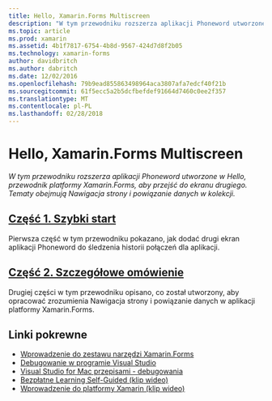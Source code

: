 ```yaml
---
title: Hello, Xamarin.Forms Multiscreen
description: "W tym przewodniku rozszerza aplikacji Phoneword utworzone w Hello, przewodnik platformy Xamarin.Forms, aby przejść do ekranu drugiego. Tematy obejmują Nawigacja strony i powiązanie danych w kolekcji."
ms.topic: article
ms.prod: xamarin
ms.assetid: 4b1f7817-6754-4b8d-9567-424d7d8f2b05
ms.technology: xamarin-forms
author: davidbritch
ms.author: dabritch
ms.date: 12/02/2016
ms.openlocfilehash: 79b9ead855863498964aca3807afa7edcf40f21b
ms.sourcegitcommit: 61f5ecc5a2b5dcfbefdef91664d7460c0ee2f357
ms.translationtype: MT
ms.contentlocale: pl-PL
ms.lasthandoff: 02/28/2018
---
```

# <a name="hello-xamarinforms-multiscreen"></a>Hello, Xamarin.Forms Multiscreen

_W tym przewodniku rozszerza aplikacji Phoneword utworzone w Hello, przewodnik platformy Xamarin.Forms, aby przejść do ekranu drugiego. Tematy obejmują Nawigacja strony i powiązanie danych w kolekcji._

## <a name="part-1-quickstartxamarin-formsget-startedhello-xamarin-forms-multiscreenquickstartmd"></a>[Część 1. Szybki start](~/xamarin-forms/get-started/hello-xamarin-forms-multiscreen/quickstart.md)

Pierwsza część w tym przewodniku pokazano, jak dodać drugi ekran aplikacji Phoneword do śledzenia historii połączeń dla aplikacji.

## <a name="part-2-deep-divexamarin-formsget-startedhello-xamarin-forms-multiscreendeepdivemd"></a>[Część 2. Szczegółowe omówienie](~/xamarin-forms/get-started/hello-xamarin-forms-multiscreen/deepdive.md)

Drugiej części w tym przewodniku opisano, co został utworzony, aby opracować zrozumienia Nawigacja strony i powiązanie danych w aplikacji platformy Xamarin.Forms.


## <a name="related-links"></a>Linki pokrewne

- [Wprowadzenie do zestawu narzędzi Xamarin.Forms](~/xamarin-forms/get-started/introduction-to-xamarin-forms.md)
- [Debugowanie w programie Visual Studio](http://msdn.microsoft.com/library/k0k771bt%28v=vs.90%29.aspx)
- [Visual Studio for Mac przepisami - debugowania](https://developer.xamarin.com/recipes/cross-platform/ide/debugging/)
- [Bezpłatne Learning Self-Guided (klip wideo)](https://university.xamarin.com/self-guided)
- [Wprowadzenie do platformy Xamarin (klip wideo)](https://developer.xamarin.com/videos/)
